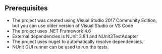 
Prerequisites
--------
* The project was created using Visual Studio 2017 Community Edition, but you can use older version of Visual Studio or VS Code
* The project uses .NET Framework 4.6
* External dependencies is NUnit 3.8.1 and NUnit3TestAdapter
* The project uses nuget to automatically resolve dependencies.
* NUnit GUI runner can be used to run the tests.
